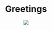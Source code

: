 <h1 align="center">Greetings</h1>

<p align="center">
  <a href="https://skillicons.dev">
    <img src="https://skillicons.dev/icons?i=c,rust,linux,html,css,blender,emacs" />
  </a>
</p>
